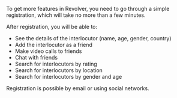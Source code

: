 To get more features in Revolver, you need to go through a simple registration, which will take no more than a few minutes.

After registration, you will be able to:

- See the details of the interlocutor (name, age, gender, country)
- Add the interlocutor as a friend
- Make video calls to friends
- Chat with friends
- Search for interlocutors by rating
- Search for interlocutors by location
- Search for interlocutors by gender and age

Registration is possible by email or using social networks.
